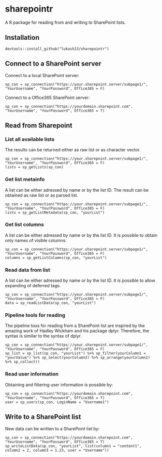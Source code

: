 # sharepointr
A R package for reading from and writing to SharePoint lists.

## Installation
`devtools::install_github("lukask13/sharepointr")`

## Connect to a SharePoint server
Connect to a local SharePoint server:

`sp_con = sp_connection("https://your.sharepoint.server/subpage1/", "YourUsername", "YourPassword", Office365 = F)`

Connect to a Office365 SharePoint server:

`sp_con = sp_connection("https://yourdomain.sharepoint.com", "YourUsername", "YourPassword", Office365 = T)`

## Read from Sharepoint
### List all available lists
The results can be returned either as raw list or as character vector.
```
sp_con = sp_connection("https://your.sharepoint.server/subpage1/", "YourUsername", "YourPassword", Office365 = F)
lists = sp_getLists(sp_con)
```

### Get list metainfo
A list can be either adressed by name or by the list ID. The result can be obtained as raw list or as parsed list.
```
sp_con = sp_connection("https://your.sharepoint.server/subpage1/", "YourUsername", "YourPassword", Office365 = F)
lists = sp_getListMetadata(sp_con, "yourList")
```

### Get list columns
A list can be either adressed by name or by the list ID. It is possible to obtain only names of visible columns.
```
sp_con = sp_connection("https://your.sharepoint.server/subpage1/", "YourUsername", "YourPassword", Office365 = F)
columns = sp_getListColumns(sp_con, "yourList")
```

### Read data from list
A list can be either adressed by name or by the list ID. It is possible to allow expanding of deferred tags.
```
sp_con = sp_connection("https://your.sharepoint.server/subpage1/", "YourUsername", "YourPassword", Office365 = F)
data = sp_readListData(sp_con, "yourList")
```

### Pipeline tools for reading
The pipeline toos for reading from a SharePoint list are inspired by the amazing work of Hadley Wickham and his package dplyr.
Therefore, the syntax is similar to the syntax of dplyr.
```
sp_con = sp_connection("https://your.sharepoint.server/subpage1/", "YourUsername", "YourPassword", Office365 = F)
sp_list = sp_list(sp_con, "yourList") %>% sp_filter(yourColumn1 = "yourValue") %>% sp_select(yourColumn2) %>% sp_arrange(yourColumn2) %>% sp_collect()
```

### Read user information
Obtaining and filtering user information is possible by:
```
sp_con = sp_connection("https://yourdomain.sharepoint.com", "YourUsername", "YourPassword", Office365 = T)
user = sp_users(sp_con, LoginName = "Username1")
```

## Write to a SharePoint list
New data can be written to a SharePoint list by:
```
sp_con = sp_connection("https://yourdomain.sharepoint.com", "YourUsername", "YourPassword", Office365 = T)
sp_writeListData(sp_con, "yourList", list(column1 = "content1", column2 = 2, column3 = 1.23, user = "Username"))
